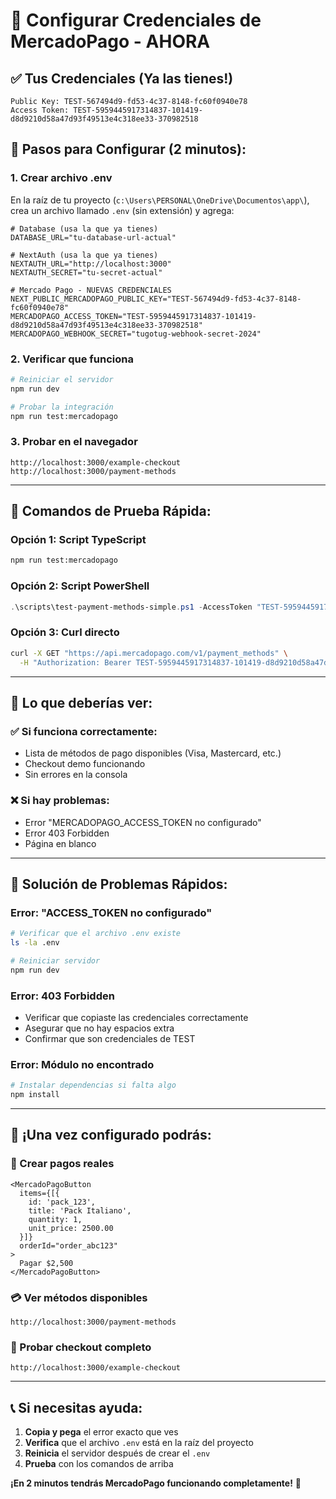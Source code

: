 # 🔑 Configurar Credenciales de MercadoPago - AHORA

## ✅ **Tus Credenciales (Ya las tienes!)**

```
Public Key: TEST-567494d9-fd53-4c37-8148-fc60f0940e78
Access Token: TEST-5959445917314837-101419-d8d9210d58a47d93f49513e4c318ee33-370982518
```

## 🚀 **Pasos para Configurar (2 minutos):**

### **1. Crear archivo .env**
En la raíz de tu proyecto (`c:\Users\PERSONAL\OneDrive\Documentos\app\`), crea un archivo llamado `.env` (sin extensión) y agrega:

```env
# Database (usa la que ya tienes)
DATABASE_URL="tu-database-url-actual"

# NextAuth (usa la que ya tienes)
NEXTAUTH_URL="http://localhost:3000"
NEXTAUTH_SECRET="tu-secret-actual"

# Mercado Pago - NUEVAS CREDENCIALES
NEXT_PUBLIC_MERCADOPAGO_PUBLIC_KEY="TEST-567494d9-fd53-4c37-8148-fc60f0940e78"
MERCADOPAGO_ACCESS_TOKEN="TEST-5959445917314837-101419-d8d9210d58a47d93f49513e4c318ee33-370982518"
MERCADOPAGO_WEBHOOK_SECRET="tugotug-webhook-secret-2024"
```

### **2. Verificar que funciona**
```bash
# Reiniciar el servidor
npm run dev

# Probar la integración
npm run test:mercadopago
```

### **3. Probar en el navegador**
```
http://localhost:3000/example-checkout
http://localhost:3000/payment-methods
```

---

## 🧪 **Comandos de Prueba Rápida:**

### **Opción 1: Script TypeScript**
```bash
npm run test:mercadopago
```

### **Opción 2: Script PowerShell**
```powershell
.\scripts\test-payment-methods-simple.ps1 -AccessToken "TEST-5959445917314837-101419-d8d9210d58a47d93f49513e4c318ee33-370982518"
```

### **Opción 3: Curl directo**
```bash
curl -X GET "https://api.mercadopago.com/v1/payment_methods" \
  -H "Authorization: Bearer TEST-5959445917314837-101419-d8d9210d58a47d93f49513e4c318ee33-370982518"
```

---

## 🎯 **Lo que deberías ver:**

### **✅ Si funciona correctamente:**
- Lista de métodos de pago disponibles (Visa, Mastercard, etc.)
- Checkout demo funcionando
- Sin errores en la consola

### **❌ Si hay problemas:**
- Error "MERCADOPAGO_ACCESS_TOKEN no configurado"
- Error 403 Forbidden
- Página en blanco

---

## 🚨 **Solución de Problemas Rápidos:**

### **Error: "ACCESS_TOKEN no configurado"**
```bash
# Verificar que el archivo .env existe
ls -la .env

# Reiniciar servidor
npm run dev
```

### **Error: 403 Forbidden**
- Verificar que copiaste las credenciales correctamente
- Asegurar que no hay espacios extra
- Confirmar que son credenciales de TEST

### **Error: Módulo no encontrado**
```bash
# Instalar dependencias si falta algo
npm install
```

---

## 🎊 **¡Una vez configurado podrás:**

### **🛒 Crear pagos reales**
```tsx
<MercadoPagoButton
  items={[{
    id: 'pack_123',
    title: 'Pack Italiano',
    quantity: 1,
    unit_price: 2500.00
  }]}
  orderId="order_abc123"
>
  Pagar $2,500
</MercadoPagoButton>
```

### **💳 Ver métodos disponibles**
```
http://localhost:3000/payment-methods
```

### **🧪 Probar checkout completo**
```
http://localhost:3000/example-checkout
```

---

## 📞 **Si necesitas ayuda:**

1. **Copia y pega** el error exacto que ves
2. **Verifica** que el archivo `.env` está en la raíz del proyecto
3. **Reinicia** el servidor después de crear el `.env`
4. **Prueba** con los comandos de arriba

**¡En 2 minutos tendrás MercadoPago funcionando completamente!** 🚀
